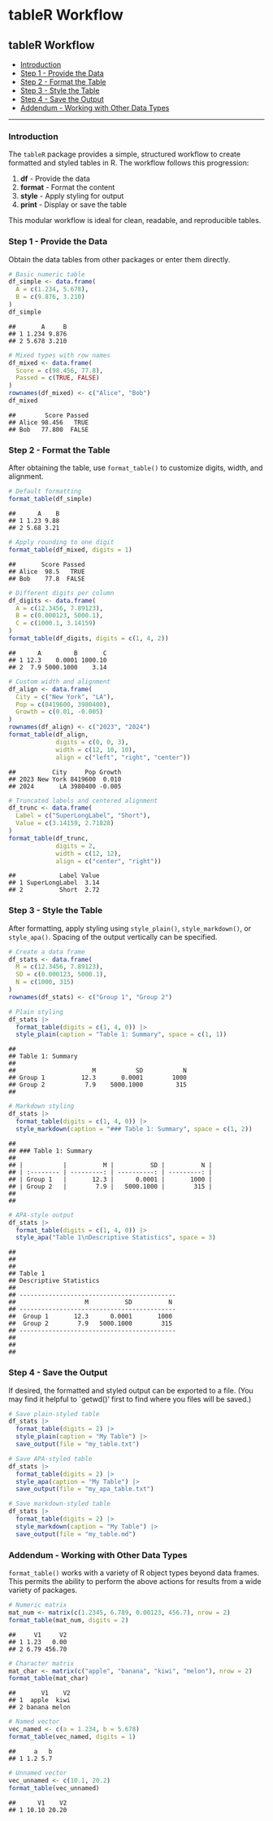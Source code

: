 tableR Workflow
================

## tableR Workflow

- [Introduction](#introduction)
- [Step 1 - Provide the Data](#step-1---provide-the-data)
- [Step 2 - Format the Table](#step-2---format-the-table)
- [Step 3 - Style the Table](#step-3---style-the-table)
- [Step 4 - Save the Output](#step-4---save-the-output)
- [Addendum - Working with Other Data
  Types](#addendum---working-with-other-data-types)

------------------------------------------------------------------------

### Introduction

The `tableR` package provides a simple, structured workflow to create
formatted and styled tables in R. The workflow follows this progression:

1.  **df** - Provide the data
2.  **format** - Format the content
3.  **style** - Apply styling for output
4.  **print** - Display or save the table

This modular workflow is ideal for clean, readable, and reproducible
tables.

### Step 1 - Provide the Data

Obtain the data tables from other packages or enter them directly.

``` r
# Basic numeric table
df_simple <- data.frame(
  A = c(1.234, 5.678),
  B = c(9.876, 3.210)
)
df_simple
```

    ##       A     B
    ## 1 1.234 9.876
    ## 2 5.678 3.210

``` r
# Mixed types with row names
df_mixed <- data.frame(
  Score = c(98.456, 77.8),
  Passed = c(TRUE, FALSE)
)
rownames(df_mixed) <- c("Alice", "Bob")
df_mixed
```

    ##        Score Passed
    ## Alice 98.456   TRUE
    ## Bob   77.800  FALSE

### Step 2 - Format the Table

After obtaining the table, use `format_table()` to customize digits,
width, and alignment.

``` r
# Default formatting
format_table(df_simple)
```

    ##      A    B
    ## 1 1.23 9.88
    ## 2 5.68 3.21

``` r
# Apply rounding to one digit
format_table(df_mixed, digits = 1)
```

    ##       Score Passed
    ## Alice  98.5   TRUE
    ## Bob    77.8  FALSE

``` r
# Different digits per column
df_digits <- data.frame(
  A = c(12.3456, 7.89123),
  B = c(0.000123, 5000.1),
  C = c(1000.1, 3.14159)
)
format_table(df_digits, digits = c(1, 4, 2))
```

    ##      A         B       C
    ## 1 12.3    0.0001 1000.10
    ## 2  7.9 5000.1000    3.14

``` r
# Custom width and alignment
df_align <- data.frame(
  City = c("New York", "LA"),
  Pop = c(8419600, 3980400),
  Growth = c(0.01, -0.005)
)
rownames(df_align) <- c("2023", "2024")
format_table(df_align,
             digits = c(0, 0, 3),
             width = c(12, 10, 10),
             align = c("left", "right", "center"))
```

    ##          City     Pop Growth
    ## 2023 New York 8419600  0.010
    ## 2024       LA 3980400 -0.005

``` r
# Truncated labels and centered alignment
df_trunc <- data.frame(
  Label = c("SuperLongLabel", "Short"),
  Value = c(3.14159, 2.71828)
)
format_table(df_trunc,
             digits = 2,
             width = c(12, 12),
             align = c("center", "right"))
```

    ##            Label Value
    ## 1 SuperLongLabel  3.14
    ## 2          Short  2.72

### Step 3 - Style the Table

After formatting, apply styling using `style_plain()`,
`style_markdown()`, or `style_apa()`. Spacing of the output vertically
can be specified.

``` r
# Create a data frame
df_stats <- data.frame(
  M = c(12.3456, 7.89123),
  SD = c(0.000123, 5000.1),
  N = c(1000, 315)
)
rownames(df_stats) <- c("Group 1", "Group 2")
```

``` r
# Plain styling
df_stats |>
  format_table(digits = c(1, 4, 0)) |>
  style_plain(caption = "Table 1: Summary", space = c(1, 1))
```

    ## 
    ## Table 1: Summary
    ## 
    ##                     M           SD           N
    ## Group 1          12.3       0.0001        1000
    ## Group 2           7.9    5000.1000         315
    ## 

``` r
# Markdown styling
df_stats |>
  format_table(digits = c(1, 4, 0)) |>
  style_markdown(caption = "### Table 1: Summary", space = c(1, 2))
```

    ## 
    ## ### Table 1: Summary
    ## 
    ## |           |          M |          SD |          N |
    ## | :-------- | ---------: | ----------: | ---------: |
    ## | Group 1   |       12.3 |      0.0001 |       1000 |
    ## | Group 2   |        7.9 |   5000.1000 |        315 |
    ## 
    ## 

``` r
# APA-style output
df_stats |>
  format_table(digits = c(1, 4, 0)) |>
  style_apa("Table 1\nDescriptive Statistics", space = 3)
```

    ## 
    ## 
    ## 
    ## Table 1
    ## Descriptive Statistics
    ## 
    ## -------------------------------------------
    ##                   M          SD          N 
    ## -------------------------------------------
    ##  Group 1       12.3      0.0001       1000 
    ##  Group 2        7.9   5000.1000        315 
    ## -------------------------------------------
    ## 
    ## 
    ## 

### Step 4 - Save the Output

If desired, the formatted and styled output can be exported to a file.
(You may find it helpful to \`getwd()’ first to find where you files
will be saved.)

``` r
# Save plain-styled table
df_stats |>
  format_table(digits = 2) |>
  style_plain(caption = "My Table") |>
  save_output(file = "my_table.txt")
```

``` r
# Save APA-styled table
df_stats |>
  format_table(digits = 2) |>
  style_apa(caption = "My Table") |>
  save_output(file = "my_apa_table.txt")
```

``` r
# Save markdown-styled table
df_stats |>
  format_table(digits = 2) |>
  style_markdown(caption = "My Table") |>
  save_output(file = "my_table.md")
```

### Addendum - Working with Other Data Types

`format_table()` works with a variety of R object types beyond data
frames. This permits the ability to perform the above actions for
results from a wide variety of packages.

``` r
# Numeric matrix
mat_num <- matrix(c(1.2345, 6.789, 0.00123, 456.7), nrow = 2)
format_table(mat_num, digits = 2)
```

    ##     V1     V2
    ## 1 1.23   0.00
    ## 2 6.79 456.70

``` r
# Character matrix
mat_char <- matrix(c("apple", "banana", "kiwi", "melon"), nrow = 2)
format_table(mat_char)
```

    ##       V1    V2
    ## 1  apple  kiwi
    ## 2 banana melon

``` r
# Named vector
vec_named <- c(a = 1.234, b = 5.678)
format_table(vec_named, digits = 1)
```

    ##     a   b
    ## 1 1.2 5.7

``` r
# Unnamed vector
vec_unnamed <- c(10.1, 20.2)
format_table(vec_unnamed)
```

    ##      V1    V2
    ## 1 10.10 20.20
